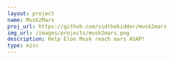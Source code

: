 ```yaml
---
layout: project
name: Musk2Mars
proj_url: https://github.com/sidthekidder/musk2mars
img_url: /images/projects/musk2mars.png
description: Help Elon Musk reach mars ASAP!
type: misc
---
```

